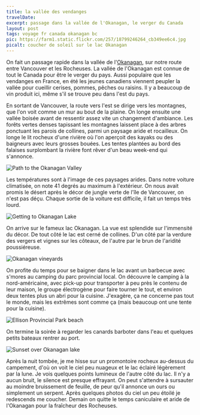 ```yaml
---
title: la vallée des vendanges
travelDate:
excerpt: passage dans la vallée de l'Okanagan, le verger du Canada
layout: post
tags: voyage fr canada okanagan bc
pic: https://farm1.static.flickr.com/257/18799246264_cb349ee6c4.jpg
picalt: coucher de soleil sur le lac Okanagan
---
```

On fait un passage rapide dans la vallée de l'[Okanagan](https://fr.wikipedia.org/wiki/Okanagan), sur notre route entre Vancouver et les Rocheuses. La vallée de l'Okanagan est connue de tout le Canada pour être le verger du pays. Aussi populaire que les vendanges en France, en été les jeunes canadiens viennent peupler la vallée pour cueillir cerises, pommes, pêches ou raisins. Il y a beaucoup de vin produit ici, même s'il se trouve peu dans l'est du pays.

En sortant de Vancouver, la route vers l'est se dirige vers les montagnes, que l'on voit comme un mur au bout de la plaine. On longe ensuite une vallée boisée avant de ressentir assez vite un changement d'ambiance. Les forêts vertes denses tapissant les montagnes laissent place à des arbres ponctuant les parois de collines, parmi un paysage aride et rocailleux. On longe le lit rocheux d'une rivière où l'on aperçoit des kayaks ou des baigneurs avec leurs grosses bouées. Les tentes plantées au bord des falaises surplombant la rivière font rêver d'un beau week-end qui s'annonce.

![](https://farm1.staticflickr.com/297/18736181383_c0ef5bd898_k_d.jpg "Path to the Okanagan Valley")

Les températures sont à l'image de ces paysages arides. Dans notre voiture climatisée, on note 41 degrés au maximum à l'extérieur. On nous avait promis le désert après le décor de jungle verte de l'île de Vancouver, on n'est pas déçu. Chaque sortie de la voiture est difficile, il fait un temps très lourd.

![](https://farm4.static.flickr.com/3843/19330734526_413f6ca1c9_b.jpg "Getting to Okanagan Lake")

On arrive sur le fameux lac Okanagan. La vue est splendide sur l'immensité du décor. De tout côté le lac est cerné de collines. D'un côté par la verdure des vergers et vignes sur les côteaux, de l'autre par le brun de l'aridité poussiéreuse.

![](https://farm1.staticflickr.com/420/19195631569_ffeb3ae69f_k_d.jpg "Okanagan vineyards")

On profite du temps pour se baigner dans le lac avant un barbecue avec s'mores au camping du parc provincial local. On découvre le camping à la nord-américaine, avec pick-up pour transporter à peu près le contenu de leur maison, le groupe électrogène pour faire tourner le tout, et environ deux tentes plus un abri pour la cuisine. J'exagère, ça ne concerne pas tout le monde, mais les extrêmes sont comme ça (mais beaucoup ont une tente pour la cuisine).

![](https://farm1.static.flickr.com/380/19233935888_eaeac0619b_b.jpg "Ellison Provincial Park beach")

On termine la soirée à regarder les canards barboter dans l'eau et quelques petits bateaux rentrer au port.

![](https://farm1.static.flickr.com/257/18799246264_cb349ee6c4_c.jpg "Sunset over Okanagan lake")

Après la nuit tombée, je me hisse sur un promontoire rocheux au-dessus du campement, d'où on voit le ciel peu nuageux et le lac éclairé légèrement par la lune. Je vois quelques points lumineux de l'autre côté du lac. Il n'y a aucun bruit, le silence est presque effrayant. On peut s'attendre à sursauter au moindre bruissement de feuille, de peur qu'il annonce un ours ou simplement un serpent. Après quelques photos du ciel un peu étoilé je redescends me coucher. Demain on quitte le temps caniculaire et aride de l'Okanagan pour la fraîcheur des Rocheuses.
